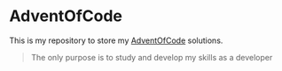 # AdventOfCode
This is my repository to store my [AdventOfCode](https://adventofcode.com/) solutions.

> The only purpose is to study and develop my skills as a developer
